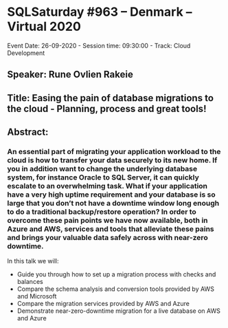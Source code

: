 # SQLSaturday #963 – Denmark – Virtual 2020
Event Date: 26-09-2020 - Session time: 09:30:00 - Track: Cloud Development
## Speaker: Rune Ovlien Rakeie
## Title: Easing the pain of database migrations to the cloud - Planning, process and great tools!
## Abstract:
### An essential part of migrating your application workload to the cloud is how to transfer your data securely to its new home. If you in addition want to change the underlying database system, for instance Oracle to SQL Server, it can quickly escalate to an overwhelming task. What if your application have a very high uptime requirement and your database is so large that you don’t not have a downtime window long enough to do a traditional backup/restore operation? In order to overcome these pain points we have now available, both in Azure and AWS, services and tools that alleviate these pains and brings your valuable data safely across with near-zero downtime.

In this talk we will:
- Guide you through how to set up a migration process with checks and balances
- Compare the schema analysis and conversion tools provided by AWS and Microsoft
- Compare the migration services provided by AWS and Azure
- Demonstrate near-zero-downtime migration for a live database on AWS and Azure
